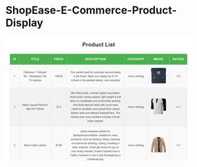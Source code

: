 # ShopEase-E-Commerce-Product-Display
![image alt](https://github.com/SaifShaikh00231/ShopEase-E-Commerce-Product-Display/blob/857cbac8ff663a6916252454bdb09ebdcb12ec00/Screenshot%202025-03-28%20220507.png)
